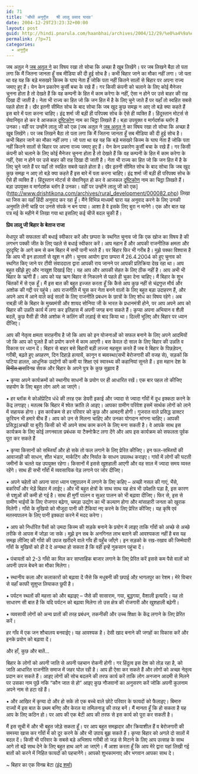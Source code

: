 ```yaml
---
id: 71
title: 'चौथी अनुगूँज   श्री लालू प्रसाद यादव'
date: 2004-12-29T23:23:32+00:00
layout: post
guid: http://hindi.pnarula.com/haanbhai/archives/2004/12/29/%e0%a4%9a%e0%a5%8c%e0%a4%a5%e0%a5%80-%e0%a4%85%e0%a4%a8%e0%a5%81%e0%a4%97%e0%a5%82%e0%a4%81%e0%a4%9c-%e0%a4%b6%e0%a5%8d%e0%a4%b0%e0%a5%80-%e0%a4%b2%e0%a4%be%e0%a4%b2%e0%a5%82-%e0%a4%aa%e0%a5%8d%e0%a4%/
permalink: /?p=71
categories:
  - अनुगूँज
---
```

जब अतुल ने [जब अतुल ने](http://akshargram.com/2004/12/20/114/) का विषय रखा तो सोचा कि अच्छा है खूब लिखेंगे। पर जब लिखने बैठा तो पता लगा कि मैं जितना जानता हूँ सब मीडिया की दी हुई सोच है। कभी बिहार जाने का मौका नहीं लगा। जो पता था वह यह कि बड़े मसखरे किस्म के घाघ नेता हैं जोकि पता नहीं कितने सालों से बिहार पर अपना राज्य जमाए हुए हैं। येन केन प्रकारेण कुर्सी बचा के रखे हैं। गर किसी कंपनी को चलाने के लिए कोई मैनेजर चुनना होता है तो देखते हैं कि वह कम्पनी के हित में काम करेगा के नहीं, ऐसा न होने पर उसे बाहर की राह दिखा दी जाती है। नेता भी राज्य का हित जो कि जन हित में है के लिए चुने जाते हैं पर यहाँ तो स्वहित सबसे पहले होता है। खैर इतनी सीमित सोच के बाद सोचा कि जब खुद कुछ समझ न आए तो बड़े क्या कहते हैं इस बारे में पता करना चाहिए। इंद्र शर्मा जी बड़ी ही परिपक्व सोच के ऐसे ही व्यक्ति हैं। हिंदूस्तान मोटर्स से सेवानिवृत हो कर वे आजकल [दृष्टिकोण](http://drishtikona.com) नाम का चिट्ठा लिखते हैं। बड़ा उपयुक्त व मार्गदर्शक ब्लॉग है उनका। वहीं पर उन्होंने लालू जी को एक [जब अतुल ने [जब अतुल ने](http://akshargram.com/2004/12/20/114/) का विषय रखा तो सोचा कि अच्छा है खूब लिखेंगे। पर जब लिखने बैठा तो पता लगा कि मैं जितना जानता हूँ सब मीडिया की दी हुई सोच है। कभी बिहार जाने का मौका नहीं लगा। जो पता था वह यह कि बड़े मसखरे किस्म के घाघ नेता हैं जोकि पता नहीं कितने सालों से बिहार पर अपना राज्य जमाए हुए हैं। येन केन प्रकारेण कुर्सी बचा के रखे हैं। गर किसी कंपनी को चलाने के लिए कोई मैनेजर चुनना होता है तो देखते हैं कि वह कम्पनी के हित में काम करेगा के नहीं, ऐसा न होने पर उसे बाहर की राह दिखा दी जाती है। नेता भी राज्य का हित जो कि जन हित में है के लिए चुने जाते हैं पर यहाँ तो स्वहित सबसे पहले होता है। खैर इतनी सीमित सोच के बाद सोचा कि जब खुद कुछ समझ न आए तो बड़े क्या कहते हैं इस बारे में पता करना चाहिए। इंद्र शर्मा जी बड़ी ही परिपक्व सोच के ऐसे ही व्यक्ति हैं। हिंदूस्तान मोटर्स से सेवानिवृत हो कर वे आजकल [दृष्टिकोण](http://drishtikona.com) नाम का चिट्ठा लिखते हैं। बड़ा उपयुक्त व मार्गदर्शक ब्लॉग है उनका। वहीं पर उन्होंने लालू जी को एक](http://www.drishtikona.com/archives/rural_development/000082.php) लिखा था जिस का यहाँ हिंदी अनुवाद कर रहा हूँ। मैंने विभिन्न माध्यमों द्मारा यह अनुवाद करने के लिए उनकी अनुमति लेनी चाहि पर उनसे संपर्क न बन पाया। आशा है वे इसके लिए बुरा न मानेगे। एक और बात यह पत्र मई के महीने में लिखा गया था इसलिए कई चीजें बदल चुकी हैं।

**प्रिय लालू जी   बिहार के बेताज राजा** <!--more-->


  
मेधापुर की सफलता की बधाई स्वीकार करें और छप्परा के स्थगित चुनाव जो कि एक खोज का विषय है की लगभग पक्की जीत के लिए पहले से बधाई स्वीकार करें। आप महान हैं और आपकी राजनीतिक क्षमता और दूरदृष्टि के आगे कम से कम बिहार में सभी पानी भरते हैं। पर बिहार फिर भी गरीब है। मुझे पक्का विश्वास है कि आप भी इन हालातों से खुश न होंगे। चुनाव आयोग द्वारा छप्परा में 26.4.2004 को हुए चुनाव को स्थगित किए जाने पर टीवी संवाददाता द्वारा आपकी राय जानने पर आपकी प्रतिक्रिया देख रहा था। आप बहुत खीझे हुए और नाखुश दिखाई दिए। यह आप और आपकी सेहत के लिए ठीक नहीं है। आप अभी भी बिहार के ऋणी हैं। आप को यह ऋण बिहार से निकलने से पहले ही चुका देना चाहिए। मैं बिहार के शुभ चिंतकों में से एक हूँ। मैं इस बात की बहुत इज्जत करता हूँ कि कैसे आप कुछ नहीं से चंद्रगुप्त मौर्य और अशोक की गद्दी पर पहुंचे। आप राजनीति में घुस कर नेता बनने वालों के लिए बहुत बड़ा उदाहरण हैं, और अपने आप में आने वाले कई सालों के लिए राजनीति प्रबधन के छात्रों के लिए शोध का विषय रहेगे। अब राबड़ी जी के बिहार के मुख्यमंत्री और शायद सोनिया जी के भारत के प्रधानमंत्री होने, पर आप अपने आप को बिहार की उन्नति कार्य में लगा कर इतिहास में अपनी जगह बना सकते हैं। कृप्या अपना अभियान व शैली बदलें, कुछ वैसी ही जैसे अशोक ने कलिंग की लड़ाई से बाद किया था। दिल्ली भूलिए और बिहार पर ध्यान दीजिए।

आप की नेतृत्व क्षमता सराहनीय है जो कि आप को इन योजनाओं को सफल बनाने के लिए अपने आदमियों जो कि आप को पूजते हैं को प्रयोग करने में काम आएगी। बस केवल दो साल के लिए बिहार की उन्नति व विकास पर ध्यान दें। बिहार से बाहर बसे बिहारी बड़ी लज्जा महसूस करते हैं जब वे बिहार के पिछड़ेपन, गरीबी, बढ़ते हुए अपहरण, दिन दिहाड़े हत्यायें, कानून व ब्यवस्था(सभी बेरोजगारी की वजह से), सड़कों कि घटिया हालत, आधुनिक उद्योगों की कमी या शिक्षा एवं स्वास्थ्य की कहानियां सुनते हैं। इस महान देश के <strike>विनीत दास</strike>विनम्र सेवक और बिहार के अपने पुत्र के कुछ सुझाव हैं

• कृप्या अपने कार्यक्रमों को स्थानीय साधनों के प्रयोग पर ही आधारित रखें। एक बार पहल तो कीजिए सहयोग के लिए बहुत लोग आगे आ जाएंगे।
  
• हर ब्लॉक मे कोऑप्रेटिव धंधे की तरह एक डेयरी इकाई और ज्यादा से ज्यादा गाँवों में दूध इक्कठा करने के केंद्र लगाइए। मतलब कि बिहार में श्वेत क्रांति ले आइए। आपका ग्रामीण परिवेश इसमें सार्थक लोगों को लाने में सहायक होगा। इस कार्यक्रम से हर परिवार को कुछ और आमदनी होगी। गुजरात वाले प्रसिद्ध डाक्टर कूरियन भी हमारे बीच हैं। आप को उन से मिलना चाहिए और उनका योगदान मांगना चाहिए। आपकी प्रसिद्ध(अच्छी या बुरी) किसी को भी अपने साथ काम करने के लिए मना सकती है। वे आपके साथ इस कार्यक्रम के लिए कोई लगनवाला प्रबंधक या टैक्नोक्रैट लगा देंगे और आप इस कार्यक्रम को सफलता पूर्वक पूरा कर सकते हैं
  
• कृप्या किसानों को सब्जियाँ और हो सके तो फल लगाने के लिए प्रेरित कीजिए। इन फल-सब्जियों की आवाजाही की साधन, शीत भंडार, मार्कटिंग और निर्यात के साधन उपलब्ध कराइए। गांवों में लोगों की घटती जमीनों के चलते यह उपयुक्त रहेगा। किसानों में इससे खुशहाली आएगी और वह साल में ज्यादा समय व्यस्त रहेंगे। साथ ही सभी गाँवों में व्यवसायिक पेड़ लगाने पर जोर दीजिए।
  
• अपने चहेतों को अपना सारा ध्यान पशुपालन में लगाने के लिए कहिए – अच्छी नसल की गाएं, भैंसे, बकरियाँ और भेड़ें बिहार में लाईए। और भी बहुत क्षेत्रों के साथ साथ यह क्षेत्र भी उपेक्षति पड़ा है, इस कारण से पशुओं की कमी हो गई है। साथ ही मुर्गी पालन व सुअऱ पालन को भी बढ़ावा दीजिए। फिर से, इस से ग्रामीण भाईयों के लिए रोजगार बढ़ेगा, चमड़ा उद्योग का भी कल्याण होगा और मांसाहारी जनता को खुराक मिलेगी। गाँवो के मुखियो को मौजूदा पानी की टैंकियां नए करने के लिए प्रेरित कीजिए। यह कृषि एवं मतस्यपालन के लिए पानी इक्कठा करने में मदद करेगा।
  
• आप को निर्धारित पैसों को उमदा किस्म की सड़के बनाने के प्रयोग में लाइए ताकि गाँवों को अच्छे से अच्छे तरीके से आपस में जोड़ा जा सके। मुझे इन सब के अनगिनत लाभ बताने की आवश्यकता नहीं है बस यह समझ लीजिए की गाँवो की उपज खरीदने वाले गाँव ही पहुँच जाँएगे। इन सड़को के रख-रखाव की जिम्मेवारी गाँवों के मुखियों को ही दे दे अन्यथा हो सकता है कि वही इन्हें नुकसान पहुंचा दें।
  
• पंचायतों को 2-3 गाँवो का मिल कर साप्ताहिक बाजार लगाने के लिए प्रेरित करें इससे कम पैसे वालों को अपनी उपज बेचने का मौका मिलेगा।
  
• स्थानीय कला और कलाकारों को बढ़ावा दें जैसे कि मधुबनी की छपाई औऱ भागलपुर का रेशम। मेरे विचार से यहाँ काफी सुशुप्त लियाकत छुपी है।
  
• पर्यटन स्थलों की महत्ता को और बढ़ाइए – जैसे की सासाराम, गया, बुद्धगया, वैशाली इत्यादि। यह तो साधारण सी बात है कि यदि पर्यटन को बढ़ावा मिलेगा तो उस क्षेत्र की रोजगारी और खुशहाली बढ़ेगी।
  
• व्यवसायी लोगों को अन्य प्रातों की तरह प्रबंधन, तकनीकी और उच्च शिक्षा के केंद्र लगाने के लिए प्रेरित करें।
  
हर गाँव में एक जन शौचालय बनवाईए। यह आवश्यक है। देसी खाद बनाने की जगहों का विकास करें और इनके प्रयोग को बढ़ावा दें।

और हाँ, कुछ और बातें&#8230;

बिहार के लोगों को अपनी जाति से अपनी पहचान रोकनी होगी। गर हिंदुत्व इस देश को तोड़ रहा है, को जाति आधारित राजनीति समाज में जहर घोल रही है। आप ही ऐसा कर सकते हैं और लोगों को अच्छा नेतृत्व प्रदान कर सकते हैं। आइए लोगों की सोच बदलने की तरफ कार्य करें ताकि लोग अनजान आदमी से मिलने पर उसका नाम पूछें नकि “कौन जात से हो” आइए कुछ नौजवानों का अनुसरण करें जोकि अपनी कुलनाम अपने नाम से हटा रहें हैं।

• और आखिर में कृप्या दो और हो सके तो एक बच्चे वाले छोटे परिवार के फायदों को फैलाइए। बिमारु राज्यों में इस बात के प्रथम बनिए और केरल या तमिलनाडु की तरह बनें। मैं मानता हूँ कि हो सकता है यह आप के लिए कठिन हो। पर आप की एक बेटी आप की तरफ से इस कार्य को पूरा कर सकती है।

मैं इस सूची में और भी बहुत जोड़े सकता हूँ। पर आप बहुत समझदार और क्रियाशील हैं व बेरोजगारी की समस्या खास कर गाँवों में को दूर करने के और भी उपाय बूझ सकते हैं। कृप्या बिहार को अगले दो सालों में बदल दें। किसी भी परिवार के सबसे बड़े अभिशाप गरीबी तो जड़ से मिटाने के लिए आप उत्साह के साथ आगे तो बढ़ें साथ देने के लिए बहुत हाथ आगे आ जाएंगे। मैं आशा करता हूँ कि आप मेरे द्वारा यहां लिखी गई बातों को करने में निहित फायदों को पहचानेंगे। आपको शुभकामनाए और भगवान आपका साथ दे।

~ बिहार का एक विनम्र बेटा ([इंद्र शर्मा](http://www.drishtikona.com/aboutme.php))
